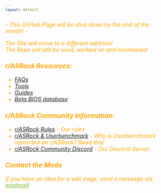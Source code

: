 ```yaml
---
layout: default
---
```


<i class="fa fa-exclamation-triangle" aria-hidden="true" style="font-size:large;color:orange"> - This GitHub Page will be shut down by the end of the month! - <i class="fa fa-exclamation-triangle" aria-hidden="true" style="font-size:large;color:orange">
<p style="font-size: large">
    The Site will move to a different address!<br>
    The Repo will still be used, worked on and maintained
</p>



### r/ASRock Resources:

* [FAQs](faq/index.md)
* [Tools](tools/index.md)
* [Guides](guides/index.md)
* [Beta BIOS database](beta_bios/index.md)

### r/ASRock Community Information:

* [r/ASRock Rules](rules/index.md) - Our rules
* [r/ASRock & Userbenchmark](faq/index.md#rasrock-and-userbenchmark) - Why is Userbenchmark restricted on r/ASRock? Read this!
* [r/ASRock Community Discord](https://discord.gg/rFrMpxV) - Our Discord-Server

### Contact the Mods
If you have an idea for a wiki page, send a message via <a style="color:#79bd28" href="https://www.reddit.com/message/compose?to=%2Fr%2FASRock" target="_blank">modmail!</a>